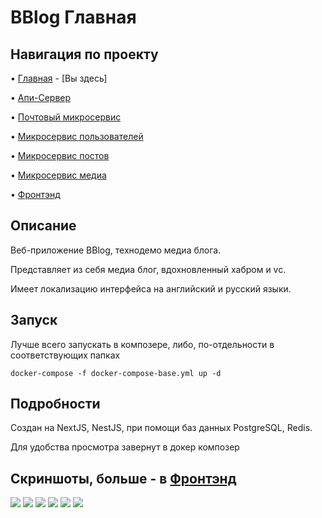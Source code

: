 # BBlog Главная

## Навигация по проекту
• [Главная](https://github.com/Avangardio/blog/tree/master) - [Вы здесь]

• [Апи-Сервер](https://github.com/Avangardio/blog/tree/master/nestjs/entrance)

• [Почтовый микросервис](https://github.com/Avangardio/blog/tree/master/nestjs/mailMicroservice)

• [Микросервис пользователей](https://github.com/Avangardio/blog/tree/master/nestjs/authMicroservice)

• [Микросервис постов](https://github.com/Avangardio/blog/tree/master/nestjs/postsMicroservice)

• [Микросервис медиа](https://github.com/Avangardio/blog/tree/master/nestjs/mediaMicroservice)

• [Фронтэнд](https://github.com/Avangardio/blog/tree/master/blog-f)

## Описание
Веб-приложение BBlog, технодемо медиа блога.

Представляет из себя медиа блог, вдохновленный хабром и vc.

Имеет локализацию интерфейса на английский и русский языки.

## Запуск
Лучше всего запускать в композере, либо, по-отдельности в соответствующих папках
```
docker-compose -f docker-compose-base.yml up -d
```

## Подробности

Создан на NextJS, NestJS, при помощи баз данных PostgreSQL, Redis.

Для удобства просмотра завернут в докер композер

## Скриншоты, больше - в [Фронтэнд](https://github.com/Avangardio/blog/tree/master/blog-f)
<img src="https://img001.prntscr.com/file/img001/Q7_v0VH5S7yZJWtck2fDfw.png">
<img src="https://img001.prntscr.com/file/img001/huruAydYTIWtKxqP7fgWdQ.png">
<img src="https://img001.prntscr.com/file/img001/7pgJwxGaRwapTJA1FW5Cgg.png">
<img src="https://img001.prntscr.com/file/img001/db3t-JaKRL-Im3W6VLNwzw.png">
<img src="https://img001.prntscr.com/file/img001/_cuLtaEnSIune6K-TZInHQ.png">
<img src="https://img001.prntscr.com/file/img001/eCFZnDD9QSSiK7c9SFEtwQ.png">
